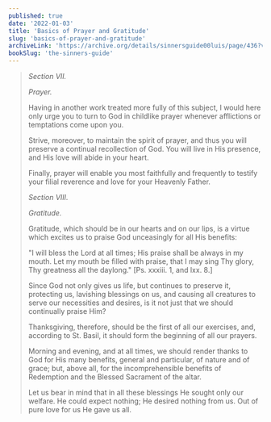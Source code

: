 ```yaml
---
published: true
date: '2022-01-03'
title: 'Basics of Prayer and Gratitude'
slug: 'basics-of-prayer-and-gratitude'
archiveLink: 'https://archive.org/details/sinnersguide00luis/page/436?view=theater'
bookSlug: 'the-sinners-guide'
---
```


> *Section VII.*
> 
> *Prayer.*
> 
> Having in another work treated more fully of this subject, I would here only urge you to turn to God in childlike prayer whenever afflictions or temptations come upon you.
> 
> Strive, moreover, to maintain the spirit of prayer, and thus you will preserve a continual recollection of God. You will live in His presence, and His love will abide in your heart.
> 
> Finally, prayer will enable you most faithfully and frequently to testify your filial reverence and love for your Heavenly Father.
> 
> *Section VIII.*
> 
> *Gratitude.*
> 
> Gratitude, which should be in our hearts and on our lips, is a virtue which excites us to praise God unceasingly for all His benefits:
> 
> "I will bless the Lord at all times; His praise shall be always in my mouth. Let my mouth be filled with praise, that I may sing Thy glory, Thy greatness all the daylong." [Ps. xxxiii. 1, and lxx. 8.]
> 
> Since God not only gives us life, but continues to preserve it, protecting us, lavishing blessings on us, and causing all creatures to serve our necessities and desires, is it not just that we should continually praise Him?
> 
> Thanksgiving, therefore, should be the first of all our exercises, and, according to St. Basil, it should form the beginning of all our prayers.
> 
> Morning and evening, and at all times, we should render thanks to God for His many benefits, general and particular, of nature and of grace; but, above all, for the incomprehensible benefits of Redemption and the Blessed Sacrament of the altar.
> 
> Let us bear in mind that in all these blessings He sought only our welfare. He could expect nothing; He desired nothing from us. Out of pure love for us He gave us all.
